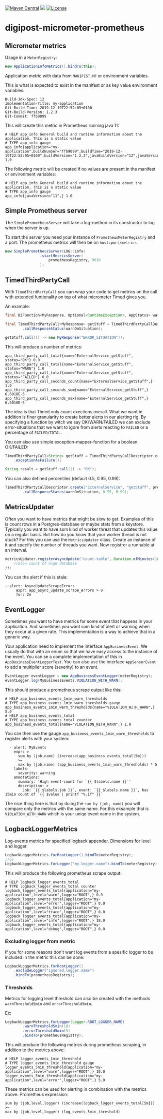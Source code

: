 [![Maven Central](https://maven-badges.herokuapp.com/maven-central/no.digipost/digipost-micrometer-prometheus/badge.svg)](https://maven-badges.herokuapp.com/maven-central/no.digipost/digipost-micrometer-prometheus)
![](https://github.com/digipost/digipost-micrometer-prometheus/workflows/Build%20and%20deploy/badge.svg)
[![License](https://img.shields.io/badge/license-Apache%202-blue)](https://github.com/digipost/digipost-micrometer-prometheus/blob/main/LICENCE)

# digipost-micrometer-prometheus

## Micrometer metrics

Usage in a `MeterRegistry`:
```java
new ApplicationInfoMetrics().bindTo(this);
```

Application metric with data from `MANIFEST.MF` or environment variables.

This is what is expected to exist in the manifest or as key value environment variables:

```
Build-Jdk-Spec: 12
Implementation-Title: my-application
Git-Build-Time: 2019-12-19T22:52:05+0100
Git-Build-Version: 1.2.3
Git-Commit: ffb9099
```

This will create this metric in Prometheus running java 11:
```
# HELP app_info General build and runtime information about the application. This is a static value
# TYPE app_info gauge
app_info{application="my-application",buildNumber="ffb9099",buildTime="2019-12-19T22:52:05+0100",buildVersion="1.2.3",javaBuildVersion="12",javaVersion="11",} 1.0
```

The following metric will be created if no values are present in the manifest or environment variables:
```
# HELP app_info General build and runtime information about the application. This is a static value
# TYPE app_info gauge
app_info{javaVersion="11",} 1.0
```  

## Simple Prometheus server

The `SimplePrometheusServer` will take a log-method in its constructor to log when the server is up.

To start the server you need your instance of `PrometheusMeterRegistry` and a port. The prometheus metrics will then be on `host:port/metrics`

```java
new SimplePrometheusServer(LOG::info)
                .startMetricsServer(
                    prometheusRegistry, 9610
                );
``` 

## TimedThirdPartyCall

With `TimedThirdPartyCall` you can wrap your code to get metrics on the call with extended funtionality on top of what 
micrometer Timed gives you.

An example:
```java
final BiFunction<MyResponse, Optional<RuntimeException>, AppStatus> warnOnSituation = (response, possibleException) -> possibleException.isPresent() || "ERROR_SITUATION".equals(response.data) ? AppStatus.WARN : AppStatus.OK;

final TimedThirdPartyCall<MyResponse> getStuff = TimedThirdPartyCallDescriptor.create("ExternalService", "getStuff", prometheusRegistry)
        .callResponseStatus(warnOnSituation);

getStuff.call(() -> new MyResponse("ERROR_SITUATION"));
``` 

This will produce a number of metrics:
```
app_third_party_call_total{name="ExternalService_getStuff", status="OK"} 0.0
app_third_party_call_total{name="ExternalService_getStuff", status="WARN"} 1.0
app_third_party_call_total{name="ExternalService_getStuff", status="FAILED"} 0.0
app_third_party_call_seconds_count{name="ExternalService_getStuff",} 1.0
app_third_party_call_seconds_sum{name="ExternalService_getStuff",} 6.6018E-5
app_third_party_call_seconds_max{name="ExternalService_getStuff",} 6.6018E-5
```

The idea is that Timed only count exections overall. What we want in addition is finer granularity to create better alerts
in our alerting rig. By specifying a function by witch we say OK/WARN/FAILED we can exclude error-situations 
that we want to igore from alerts reacting to `FAILED` or a percentage of `FAILED/TOTAL`.

You can also use simple exception-mapper-function for a boolean OK/FAILED:
```java
TimedThirdPartyCall<String> getStuff = TimedThirdPartyCallDescriptor.create("ExternalService", "getStuff", prometheusRegistry)
    .exceptionAsFailure();

String result = getStuff.call(() -> "OK");
```

You can also defined percentiles (default 0.5, 0.95, 0.99):
```java
TimedThirdPartyCallDescriptor.create("ExternalService", "getStuff", prometheusRegistry)
        .callResponseStatus(warnOnSituation, 0.95, 0.99);
```

## MetricsUpdater

Often you want to have metrics that might be slow to get. Examples of this is count rows in a Postgres-database or 
maybe stats from a keystore. Typically you want to have som kind of worker threat that updates this 
value on a regular basis. But how do you know that your worker thread is not stuck?
For this you can use the `MetricsUpdater` class. Create an instance of it and specify the number of threads you want. Now 
registrer a runnable at an interval. 

```java
metricsUpdater.registerAsyncUpdate("count-table", Duration.ofMinutes(10), () -> {
    //Slow count of huge database
});
```

You can the alert if this is stale:

```
- alert: AsyncUpdateScrapeErrors
     expr: app_async_update_scrape_errors > 0
     for: 2m
```

## EventLogger

Sometimes you want to have metrics for some event that happens in your application. And sometimes you want som kind of
alert or warning when they occur at a given rate. This implementation is a way to achieve that in a generic way.

Your application need to implement the interface `AppBusinessEvent`. We usually do that with an enum so that we have 
easy access to the instance of the event. You can se a complete implementation of this in `AppBusinessEventLoggerTest`.
You can also use the interface `AppSensorEvent` to add a multiplier score (severity) to an event.

```java
EventLogger eventLogger = new AppBusinessEventLogger(meterRegistry);
eventLogger.log(MyBusinessEvents.VIOLATION_WITH_WARN);
```

This should produce a prometheus scrape output like this:
```
# HELP app_business_events_1min_warn_thresholds  
# TYPE app_business_events_1min_warn_thresholds gauge
app_business_events_1min_warn_thresholds{name="VIOLATION_WITH_WARN",} 5.0
# HELP app_business_events_total  
# TYPE app_business_events_total counter
app_business_events_total{name="VIOLATION_WITH_WARN",} 1.0
```

You can then use the gauge `app_business_events_1min_warn_thresholds` to register alerts with your system:
```
  - alert: MyEvents
    expr: >
      sum by (job,name) (increase(app_business_events_total[5m]))
      >=
      max by (job,name) (app_business_events_1min_warn_thresholds) * 5
    labels:
      severity: warning
    annotations:
      summary: 'High event-count for `{{ $labels.name }}`'
      description: >
        Job: `{{ $labels.job }}`, event: `{{ $labels.name }}`, has 15min count of `{{ $value | printf "%.1f" }}`
```

The nice thing here is that by doing the `sum by (job, name)` you will compare only the metrics with the same
name. For this eksample that is `VIOLATION_WITH_WARN` which is your uniqe event name in the system.


## LogbackLoggerMetrics
Log-events metrics for specified logback appender. Dimensions for level and logger.
```java
LogbackLoggerMetrics.forRootLogger().bindTo(meterRegistry);
//or
LogbackLoggerMetrics.forLogger("my.logger.name").bindTo(meterRegistry);
```

This will produce the following prometheus scrape output:
```
# HELP logback_logger_events_total
# TYPE logback_logger_events_total counter
logback_logger_events_total{application="my-application",level="warn",logger="ROOT",} 0.0
logback_logger_events_total{application="my-application",level="error",logger="ROOT",} 0.0
logback_logger_events_total{application="my-application",level="trace",logger="ROOT",} 0.0
logback_logger_events_total{application="my-application",level="info",logger="ROOT",} 18.0
logback_logger_events_total{application="my-application",level="debug",logger="ROOT",} 0.0
```

### Excluding logger from metric

If you for some reasons don't want log events from a spesific logger to be included in the metric this can be done:

```java
LogbackLoggerMetrics.forRootLogger()
    .excludeLogger("ignored.logger.name")
    .bindTo(prometheusRegistry);
```

### Thresholds

Metrics for logging level threshold can also be created with the methods `warnThreshold5min` and `errorThreshold5min`.

Ex:
```java
LogbackLoggerMetrics.forLogger(Logger.ROOT_LOGGER_NAME)
        .warnThreshold5min(10)
        .errorThreshold5min(5)
        .bindTo(prometheusRegistry);
```

This will produce the following metrics during prometheus scraping, in addition to the metrics above:
```
# HELP logger_events_1min_threshold
# TYPE logger_events_1min_threshold gauge
logger_events_5min_threshold{application="my-application",level="warn",logger="ROOT",} 10.0
logger_events_5min_threshold{application="my-application",level="error",logger="ROOT",} 5.0
``` 

These metrics can be used for alerting in combination with the metrics above. Prometheus expression:
```
sum by (job,level,logger) (increase(logback_logger_events_total[5m]))
>=
max by (job,level,logger) (log_events_5min_threshold)
```
